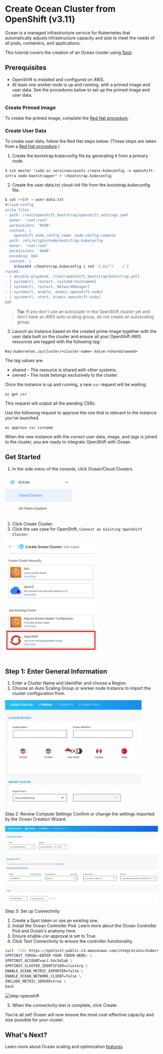 # Create Ocean Cluster from OpenShift (v3.11)

Ocean is a managed infrastructure service for Kubernetes that automatically adjusts infrastructure capacity and size to meet the needs of all pods, containers, and applications.

This tutorial covers the creation of an Ocean cluster using [Spot](https://console.spotinst.com/spt/dashboard).

## Prerequisites

- OpenShift is installed and configured on AWS.
- At least one worker node is up and running, with a primed image and user data. See the procedures below to set up the primed image and user data.

### Create Primed Image

To create the primed image, complete the [Red Hat procedure](https://docs.openshift.com/container-platform/3.11/admin_guide/cluster-autoscaler.html#creating-primed-image-cluster-auto-scaler-cluster-auto-scaler).

### Create User Data

To create user data, follow the Red Hat steps below. (These steps are taken from a [Red Hat procedure](https://docs.openshift.com/container-platform/3.11/admin_guide/cluster-autoscaler.html#creating-LC-and-ASG-cluster-auto-scaler-cluster-auto-scaler).)

1. Create the bootstrap.kubeconfig file by generating it from a primary node.

`$ ssh master "sudo oc serviceaccounts create-kubeconfig -n openshift-infra node-bootstrapper" > ~/bootstrap.kubeconfig`

2. Create the user-data.txt cloud-init file from the bootstrap.kubeconfig file.

```sh
$ cat <<EOF > user-data.txt
#cloud-config
write_files:
- path: /root/openshift_bootstrap/openshift_settings.yaml
  owner: 'root:root'
  permissions: '0640'
  content: |
    openshift_node_config_name: node-config-compute
- path: /etc/origin/node/bootstrap.kubeconfig
  owner: 'root:root'
  permissions: '0640'
  encoding: b64
  content: |
    $(base64 ~/bootstrap.kubeconfig | sed '2,$s/^/    /')
runcmd:
- [ ansible-playbook, /root/openshift_bootstrap/bootstrap.yml]
- [ systemctl, restart, systemd-hostnamed]
- [ systemctl, restart, NetworkManager]
- [ systemctl, enable, atomic-openshift-node]
- [ systemctl, start, atomic-openshift-node]
EOF
```

> **Tip**: If you don't use an autoscaler in the OpenShift cluster yet and don't have an AWS auto-scaling group, do not create an autoscaling group.

3. Launch an instance based on the created prime image together with the user data built on the cluster and ensure all your OpenShift AWS resources are tagged with the following tag:

`Key:kubernetes.io/cluster/<cluster-name> Value:<shared/owned>`

The tag values are:

- shared – The resource is shared with other systems.
- owned – The node belongs exclusively to the cluster.

Once the instance is up and running, a new `csr` request will be waiting:

`oc get csr`

This request will output all the pending CSRs.

Use the following request to approve the one that is relevant to the instance you've launched.

`oc approve csr csrname`

When the new instance with the correct user data, image, and tags is joined to the cluster, you are ready to integrate OpenShift with Ocean.

## Get Started

1. In the side menu of the console, click Ocean/Cloud Clusters.

<img src="/ocean/_media/tools-openshift-4x-01.png" width="220" height="133" />

2. Click Create Cluster.
3. Click the use case for OpenShift, `Connect an Existing OpenShift Cluster`.

<img src="/ocean/_media/tools-openshift-4x-02.png" width="300" height="385" />

## Step 1: Enter General Information

1. Enter a Cluster Name and Identifier and choose a Region.
2. Choose an Auto Scaling Group or worker node Instance to import the cluster configuration from.

<img src="/ocean/_media/tools-openshift-4x-03.png" width="450" height="349" />

Step 2: Review Compute Settings
Confirm or change the settings imported by the Ocean Creation Wizard.

<img src="/ocean/_media/tools-openshift-4x-04.png" />

Step 3: Set up Connectivity

1. Create a Spot token or use an existing one.
2. Install the Ocean Controller Pod. Learn more about the Ocean Controller Pod and Ocean's anatomy here.
3. Ensure enable-csr-approval is set to True.
4. Click Test Connectivity to ensure the controller functionality.

```bash
curl -fsSL https://spotinst-public.s3.amazonaws.com/integrations/kubernetes/cluster-controller-v2/scripts/init.sh | \
SPOTINST_TOKEN=<ENTER YOUR TOKEN HERE> \
SPOTINST_ACCOUNT=act-54c5d1ab \
SPOTINST_CLUSTER_IDENTIFIER=clusterq \
ENABLE_OCEAN_METRIC_EXPORTER=false \
ENABLE_OCEAN_NETWORK_CLIENT=false \
INCLUDE_METRIC_SERVER=true \
bash

```

![step-openshift](https://github.com/user-attachments/assets/0002b905-b560-437a-95b8-e9681b0705b3)

5. When the connectivity test is complete, click Create.

You're all set! Ocean will now ensure the most cost-effective capacity and size possible for your cluster.

## What's Next?

Learn more about Ocean scaling and optimization [features](ocean/features/).
